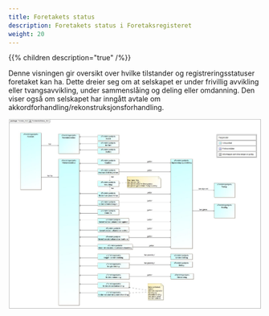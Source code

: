 ```yaml
---
title: Foretakets status
description: Foretakets status i Foretaksregisteret
weight: 20
---
```


{{% children description="true" /%}}

Denne visningen gir oversikt over hvilke tilstander og registreringsstatuser foretaket kan ha. Dette dreier seg om at selskapet er under frivillig avvikling eller tvangsavvikling, under sammenslåing og deling eller omdanning. Den viser også om selskapet har inngått avtale om akkordforhandling/rekonstruksjonsforhandling.

![ForetaketsStatus](https://github.com/brreg/informasjonsmodeller/blob/main/foretaksregisteret/forretningsobjektmodeller/ForetaketsStatus.jpg?raw=true)

